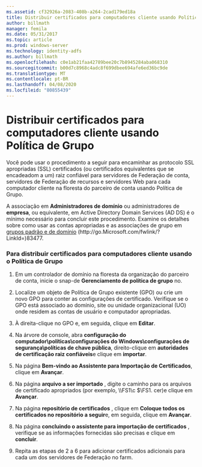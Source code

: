 ```yaml
---
ms.assetid: cf32926a-2083-408b-a264-2cad179ed18a
title: Distribuir certificados para computadores cliente usando Política de Grupo
author: billmath
manager: femila
ms.date: 05/31/2017
ms.topic: article
ms.prod: windows-server
ms.technology: identity-adfs
ms.author: billmath
ms.openlocfilehash: c0e1ab21faa42789bee20c7b8945284aba068310
ms.sourcegitcommit: b00d7c8968c4adc8f699dbee694afe6ed36bc9de
ms.translationtype: MT
ms.contentlocale: pt-BR
ms.lasthandoff: 04/08/2020
ms.locfileid: "80855439"
---
```

# <a name="distribute-certificates-to-client-computers-by-using-group-policy"></a>Distribuir certificados para computadores cliente usando Política de Grupo


Você pode usar o procedimento a seguir para encaminhar as protocolo SSL apropriadas \(SSL\) certificados \(ou certificados equivalentes que se encadeadom a um\) raiz confiável para servidores de Federação de conta, servidores de Federação de recursos e servidores Web para cada computador cliente na floresta do parceiro de conta usando Política de Grupo.  
  
A associação em **Administradores de domínio** ou administradores de **empresa**, ou equivalente, em Active Directory Domain Services \(AD DS\) é o mínimo necessário para concluir este procedimento.  Examine os detalhes sobre como usar as contas apropriadas e as associações de grupo em [grupos padrão e de domínio](https://go.microsoft.com/fwlink/?LinkId=83477) \(http:\/\/go.Microsoft.com\/fwlink\/? LinkId\=\)83477.   
  
### <a name="to-distribute-certificates-to-client-computers-by-using-group-policy"></a>Para distribuir certificados para computadores cliente usando o Política de Grupo  
  
1.  Em um controlador de domínio na floresta da organização do parceiro de conta, inicie o snap\-de **Gerenciamento de política de grupo** no.  
  
2.  Localize um objeto de Política de Grupo existente \(GPO\) ou crie um novo GPO para conter as configurações de certificado. Verifique se o GPO está associado ao domínio, site ou unidade organizacional \(UO\) onde residem as contas de usuário e computador apropriadas.  
  
3.  À direita\-clique no GPO e, em seguida, clique em **Editar**.  
  
4.  Na árvore de console, abra **configuração do computador\\políticas\\configurações do Windows\\configurações de segurança\\políticas de chave pública**, direito\-clique em **autoridades de certificação raiz confiáveis**e clique em **importar**.  
  
5.  Na página **Bem-vindo ao Assistente para Importação de Certificados**, clique em **Avançar**.  
  
6.  Na página **arquivo a ser importado** , digite o caminho para os arquivos de certificado apropriados \(por exemplo, \\\\FS1\\c $\\FS1. cer\)e clique em **Avançar**.  
  
7.  Na página **repositório de certificados** , clique em **Coloque todos os certificados no repositório a seguir**e, em seguida, clique em **Avançar**.  
  
8.  Na página **concluindo o assistente para importação de certificados** , verifique se as informações fornecidas são precisas e clique em **concluir**.  
  
9. Repita as etapas de 2 a 6 para adicionar certificados adicionais para cada um dos servidores de Federação no farm.  
